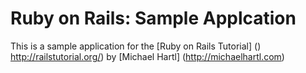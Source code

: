 # Ruby on Rails: Sample Applcation
This is a sample application for the  [Ruby on Rails Tutorial] ()
  http://railstutorial.org/) by [Michael Hartl] (http://michaelhartl.com)
